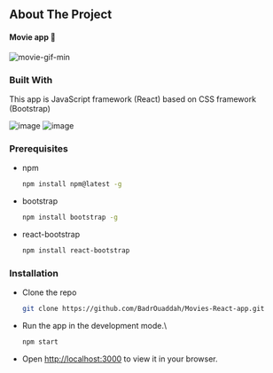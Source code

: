 ## About The Project 
#### Movie app 🎥
![movie-gif-min](https://github.com/BadrOuaddah/Movies-React-app/assets/119801735/973486a5-e52f-44ae-86f0-dbba21ac4acc)



### Built With

This app is JavaScript framework (React) based on CSS framework (Bootstrap)

![image](https://img.shields.io/badge/React-20232A?style=for-the-badge&logo=react&logoColor=61DAFB)
![image](https://img.shields.io/badge/Bootstrap-563D7C?style=for-the-badge&logo=bootstrap&logoColor=white)

### Prerequisites

* npm
  ```bash
  npm install npm@latest -g
  ```

* bootstrap
  ```bash
  npm install bootstrap -g
  ```

* react-bootstrap
  ```bash
  npm install react-bootstrap
  ```

### Installation

+ Clone the repo
   
   ```bash
   git clone https://github.com/BadrOuaddah/Movies-React-app.git
   ```
+ Run the app in the development mode.\
  
     ```bash
   npm start
   ```
     
 + Open [http://localhost:3000](http://localhost:3000) to view it in your browser.
   
